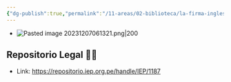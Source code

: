 ```yaml
---
{"dg-publish":true,"permalink":"/11-areas/02-biblioteca/la-firma-inglesa-gibbs-y-el-monopolio-del-guano-en-el-peru/","noteIcon":""}
---
```


- ![Pasted image 20231207061321.png|200](/img/user/11%20%C3%81reas%20%E2%9A%99/02%20Biblioteca/%F0%9F%92%BE%20Adjuntos/Pasted%20image%2020231207061321.png)
## Repositorio Legal 🤸‍♂️
- Link: https://repositorio.iep.org.pe/handle/IEP/1187
